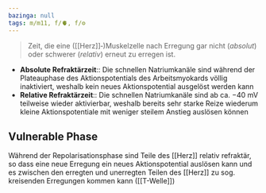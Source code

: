 ```yaml
---
bazinga: null
tags: m/m11, f/🫀, f/⚙️
---
```

> Zeit, die eine ([[Herz]]‑)Muskelzelle nach Erregung gar nicht (*absolut*) oder schwerer (*relativ*) erneut zu erregen ist.
- **Absolute Refraktärzeit**:: Die schnellen Natriumkanäle sind während der Plateauphase des Aktionspotentials des Arbeitsmyokards völlig inaktiviert, weshalb kein neues Aktionspotential ausgelöst werden kann
- **Relative Refraktärzeit**:: Die schnellen Natriumkanäle sind ab ca. −40 mV teilweise wieder aktivierbar, weshalb bereits sehr starke Reize wiederum kleine Aktionspotentiale mit weniger steilem Anstieg auslösen können 
## Vulnerable Phase 
Während der Repolarisationsphase sind Teile des [[Herz]] relativ refraktär, so dass eine neue Erregung ein neues Aktionspotential auslösen kann und es zwischen den erregten und unerregten Teilen des [[Herz]] zu sog. kreisenden Erregungen kommen kann ([[T-Welle]])